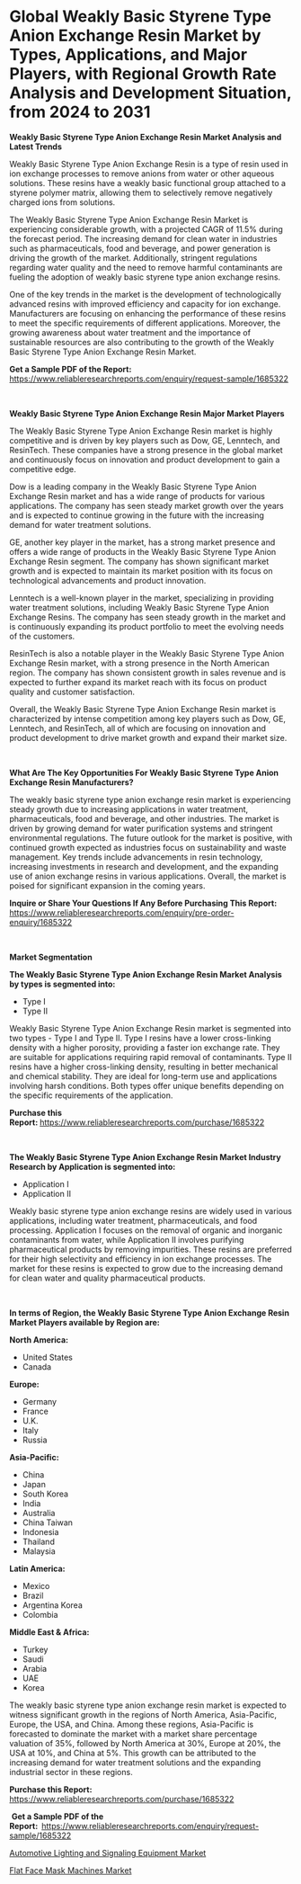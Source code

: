 <p><h1>Global Weakly Basic Styrene Type Anion Exchange Resin Market by Types, Applications, and Major Players, with Regional Growth Rate Analysis and Development Situation, from 2024 to 2031</h1></p><p><strong>Weakly Basic Styrene Type Anion Exchange Resin Market Analysis and Latest Trends</strong></p>
<p><p>Weakly Basic Styrene Type Anion Exchange Resin is a type of resin used in ion exchange processes to remove anions from water or other aqueous solutions. These resins have a weakly basic functional group attached to a styrene polymer matrix, allowing them to selectively remove negatively charged ions from solutions.</p><p>The Weakly Basic Styrene Type Anion Exchange Resin Market is experiencing considerable growth, with a projected CAGR of 11.5% during the forecast period. The increasing demand for clean water in industries such as pharmaceuticals, food and beverage, and power generation is driving the growth of the market. Additionally, stringent regulations regarding water quality and the need to remove harmful contaminants are fueling the adoption of weakly basic styrene type anion exchange resins.</p><p>One of the key trends in the market is the development of technologically advanced resins with improved efficiency and capacity for ion exchange. Manufacturers are focusing on enhancing the performance of these resins to meet the specific requirements of different applications. Moreover, the growing awareness about water treatment and the importance of sustainable resources are also contributing to the growth of the Weakly Basic Styrene Type Anion Exchange Resin Market.</p></p>
<p><strong>Get a Sample PDF of the Report:&nbsp;</strong> <a href="https://www.reliableresearchreports.com/enquiry/request-sample/1685322">https://www.reliableresearchreports.com/enquiry/request-sample/1685322</a></p>
<p>&nbsp;</p>
<p><strong>Weakly Basic Styrene Type Anion Exchange Resin Major Market Players</strong></p>
<p><p>The Weakly Basic Styrene Type Anion Exchange Resin market is highly competitive and is driven by key players such as Dow, GE, Lenntech, and ResinTech. These companies have a strong presence in the global market and continuously focus on innovation and product development to gain a competitive edge.</p><p>Dow is a leading company in the Weakly Basic Styrene Type Anion Exchange Resin market and has a wide range of products for various applications. The company has seen steady market growth over the years and is expected to continue growing in the future with the increasing demand for water treatment solutions.</p><p>GE, another key player in the market, has a strong market presence and offers a wide range of products in the Weakly Basic Styrene Type Anion Exchange Resin segment. The company has shown significant market growth and is expected to maintain its market position with its focus on technological advancements and product innovation.</p><p>Lenntech is a well-known player in the market, specializing in providing water treatment solutions, including Weakly Basic Styrene Type Anion Exchange Resins. The company has seen steady growth in the market and is continuously expanding its product portfolio to meet the evolving needs of the customers.</p><p>ResinTech is also a notable player in the Weakly Basic Styrene Type Anion Exchange Resin market, with a strong presence in the North American region. The company has shown consistent growth in sales revenue and is expected to further expand its market reach with its focus on product quality and customer satisfaction.</p><p>Overall, the Weakly Basic Styrene Type Anion Exchange Resin market is characterized by intense competition among key players such as Dow, GE, Lenntech, and ResinTech, all of which are focusing on innovation and product development to drive market growth and expand their market size.</p></p>
<p>&nbsp;</p>
<p><strong>What Are The Key Opportunities For Weakly Basic Styrene Type Anion Exchange Resin Manufacturers?</strong></p>
<p><p>The weakly basic styrene type anion exchange resin market is experiencing steady growth due to increasing applications in water treatment, pharmaceuticals, food and beverage, and other industries. The market is driven by growing demand for water purification systems and stringent environmental regulations. The future outlook for the market is positive, with continued growth expected as industries focus on sustainability and waste management. Key trends include advancements in resin technology, increasing investments in research and development, and the expanding use of anion exchange resins in various applications. Overall, the market is poised for significant expansion in the coming years.</p></p>
<p><strong>Inquire or Share Your Questions If Any Before Purchasing This Report:</strong> <a href="https://www.reliableresearchreports.com/enquiry/pre-order-enquiry/1685322">https://www.reliableresearchreports.com/enquiry/pre-order-enquiry/1685322</a></p>
<p>&nbsp;</p>
<p><strong>Market Segmentation</strong></p>
<p><strong>The Weakly Basic Styrene Type Anion Exchange Resin Market Analysis by types is segmented into:</strong></p>
<p><ul><li>Type I</li><li>Type II</li></ul></p>
<p><p>Weakly Basic Styrene Type Anion Exchange Resin market is segmented into two types - Type I and Type II. Type I resins have a lower cross-linking density with a higher porosity, providing a faster ion exchange rate. They are suitable for applications requiring rapid removal of contaminants. Type II resins have a higher cross-linking density, resulting in better mechanical and chemical stability. They are ideal for long-term use and applications involving harsh conditions. Both types offer unique benefits depending on the specific requirements of the application.</p></p>
<p><strong>Purchase this Report:&nbsp;</strong><a href="https://www.reliableresearchreports.com/purchase/1685322">https://www.reliableresearchreports.com/purchase/1685322</a></p>
<p>&nbsp;</p>
<p><strong>The Weakly Basic Styrene Type Anion Exchange Resin Market Industry Research by Application is segmented into:</strong></p>
<p><ul><li>Application I</li><li>Application II</li></ul></p>
<p><p>Weakly basic styrene type anion exchange resins are widely used in various applications, including water treatment, pharmaceuticals, and food processing. Application I focuses on the removal of organic and inorganic contaminants from water, while Application II involves purifying pharmaceutical products by removing impurities. These resins are preferred for their high selectivity and efficiency in ion exchange processes. The market for these resins is expected to grow due to the increasing demand for clean water and quality pharmaceutical products.</p></p>
<p>&nbsp;</p>
<p><strong>In terms of Region, the Weakly Basic Styrene Type Anion Exchange Resin Market Players available by Region are:</strong></p>
<p>
    <p> <strong> North America: </strong>
        <ul>
            <li>United States</li>
            <li>Canada</li>
        </ul>
        </p> 
    <p> <strong> Europe: </strong>
        <ul>
            <li>Germany</li>
            <li>France</li>
            <li>U.K.</li>
            <li>Italy</li>
            <li>Russia</li>
        </ul>
        </p> 
    <p> <strong> Asia-Pacific: </strong>
        <ul>
            <li>China</li>
            <li>Japan</li>
            <li>South Korea</li>
            <li>India</li>
            <li>Australia</li>
            <li>China Taiwan</li>
            <li>Indonesia</li>
            <li>Thailand</li>
            <li>Malaysia</li>
        </ul>
        </p> 
    <p> <strong> Latin America: </strong>
        <ul>
            <li>Mexico</li>
            <li>Brazil</li>
            <li>Argentina Korea</li>
            <li>Colombia</li>
        </ul>
        </p> 
    <p> <strong> Middle East & Africa: </strong>
        <ul>
            <li>Turkey</li>
            <li>Saudi</li>
            <li>Arabia</li>
            <li>UAE</li>
            <li>Korea</li>
        </ul>
    </p>
    </p>
<p><p>The weakly basic styrene type anion exchange resin market is expected to witness significant growth in the regions of North America, Asia-Pacific, Europe, the USA, and China. Among these regions, Asia-Pacific is forecasted to dominate the market with a market share percentage valuation of 35%, followed by North America at 30%, Europe at 20%, the USA at 10%, and China at 5%. This growth can be attributed to the increasing demand for water treatment solutions and the expanding industrial sector in these regions.</p></p>
<p><strong>Purchase this Report: </strong><a href="https://www.reliableresearchreports.com/purchase/1685322">https://www.reliableresearchreports.com/purchase/1685322</a></p>
<p>&nbsp;<strong>Get a Sample PDF of the Report:&nbsp;&nbsp;</strong><a href="https://www.reliableresearchreports.com/enquiry/request-sample/1685322">https://www.reliableresearchreports.com/enquiry/request-sample/1685322</a></p>
<p><strong></strong></p>
<p><p><a href="https://issuu.com/reportprime-2/docs/automotive-lighting-and-signaling-equipment-market">Automotive Lighting and Signaling Equipment Market</a></p><p><a href="https://issuu.com/reportprime-2/docs/flat-face-mask-machines-market-size-2030.pptx">Flat Face Mask Machines Market</a></p></p>